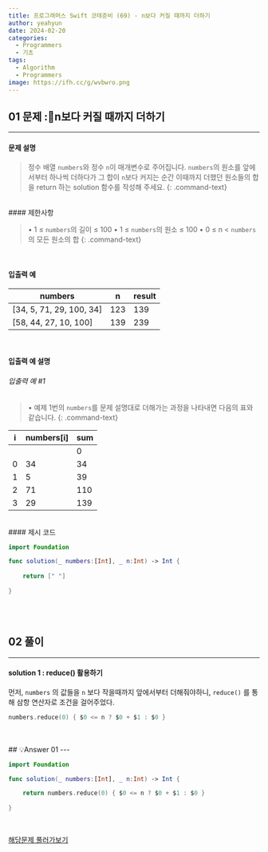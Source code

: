 ```yaml
---
title: 프로그래머스 Swift 코테준비 (69) - n보다 커질 때까지 더하기
author: yeahyun
date: 2024-02-20
categories:
  - Programmers
  - 기초
tags:
  - Algorithm
  - Programmers
image: https://ifh.cc/g/wvbwro.png
---
```

## 01 문제 :n보다 커질 때까지 더하기

---
#### 문제 설명

>정수 배열 `numbers`와 정수 `n`이 매개변수로 주어집니다. `numbers`의 원소를 앞에서부터 하나씩 더하다가 그 합이 `n`보다 커지는 순간 이때까지 더했던 원소들의 합을 return 하는 solution 함수를 작성해 주세요.
{: .command-text}

<BR>
#### 제한사항

>• 1 ≤ `numbers`의 길이 ≤ 100
>• 1 ≤ `numbers`의 원소 ≤ 100
>• 0 ≤ n < `numbers`의 모든 원소의 합
{: .command-text}
<BR>

#### 입출력 예

|numbers|n|result|
|---|---|---|
|[34, 5, 71, 29, 100, 34]|123|139|
|[58, 44, 27, 10, 100]|139|239|

<BR>

#### 입출력 예 설명

###### 입출력 예 #1

>• 예제 1번의 `numbers`를 문제 설명대로 더해가는 과정을 나타내면 다음의 표와 같습니다.
{: .command-text}

|i|numbers[i]|sum|
|---|---|---|
|||0|
|0|34|34|
|1|5|39|
|2|71|110|
|3|29|139|





<br>
#### 제시 코드

```swift
import Foundation

func solution(_ numbers:[Int], _ n:Int) -> Int {
    
	return [" "]
    
}
```

<br>
<br>

## 02 풀이 
---

#### solution 1 : reduce() 활용하기

먼저, `numbers` 의 값들을 `n` 보다 작을때까지 앞에서부터 더해줘야하니, `reduce()` 를 통해 삼항 연산자로 조건을 걸어주었다.

```swift
numbers.reduce(0) { $0 <= n ? $0 + $1 : $0 }
```

<br>
<br>
## 💡Answer 01
---

```swift
import Foundation

func solution(_ numbers:[Int], _ n:Int) -> Int {

    return numbers.reduce(0) { $0 <= n ? $0 + $1 : $0 }
    
}
```


<br>

[해당문제 풀러가보기](https://school.programmers.co.kr/learn/courses/30/lessons/181884)